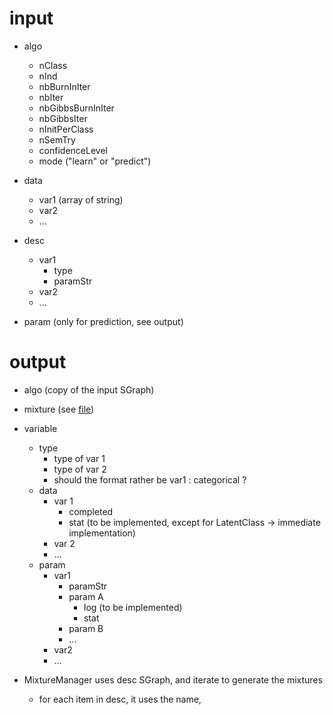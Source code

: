 # input

- algo
    - nClass
    - nInd
    - nbBurnInIter
    - nbIter
    - nbGibbsBurnInIter
    - nbGibbsIter
    - nInitPerClass
    - nSemTry
    - confidenceLevel
    - mode ("learn" or "predict")

- data
    - var1 (array of string)
    - var2
    - ...

- desc
    - var1
        - type
        - paramStr
    - var2
    - ...

- param (only for prediction, see output)

# output

- algo (copy of the input SGraph)
- mixture (see [file](./objectOutput.md))
- variable
    - type
        - type of var 1
        - type of var 2
        - should the format rather be var1 : categorical ?
    - data
        - var 1
            - completed
            - stat (to be implemented, except for LatentClass -> immediate implementation)
        - var 2
        - ...
    - param
        - var1
            - paramStr
            - param A
                - log (to be implemented)
                - stat
            - param B
            - ...
        - var2
        - ...

- MixtureManager uses desc SGraph, and iterate to generate the mixtures
    - for each item in desc, it uses the name,

